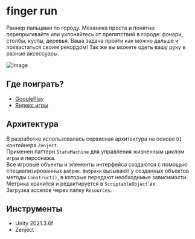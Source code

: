 # finger run
Раннер пальцами по городу. Механика проста и понятна: перепрыгивайте или уклоняйтесь от препятствий в городе: фонари, столбы, кусты, деревья. Ваша задача пройти как можно дальше и похвастаться своим рекордом! Так же вы можете одеть вашу руку в разные аксессуары.

![Image](gif.gif)

## Где поиграть?
+ [GooglePlay](https://play.google.com/store/apps/details?id=com.paper_games.finger_run&pli=1)
+ [Яндекс игры](https://yandex.ru/games/app/231075?draft=true&lang=ru)

## Архитектура
В разработке использовалась сервисная архитектура на основе `DI` контейнера `Zenject`.  
Применен паттерн `StateMachine` для управления жизненным циклом игры и персонажа.  
Все игровые объекты и элементы интерфейса создаются с помощью специализированных `фабрик`. `Фабрики` вызывают у созданных объектов методы `Construct()`, в которые передают необходимые зависимости.  
Метрика хранится и редактируется в `ScriptableObject`'ах.  
Загрузка ассетов через папку `Resources`.  

## Инструменты
+ Unity 2021.3.6f
+ Zenject

